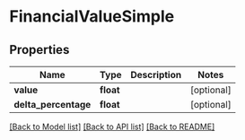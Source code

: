 # FinancialValueSimple

## Properties
Name | Type | Description | Notes
------------ | ------------- | ------------- | -------------
**value** | **float** |  | [optional] 
**delta_percentage** | **float** |  | [optional] 

[[Back to Model list]](../README.md#documentation-for-models) [[Back to API list]](../README.md#documentation-for-api-endpoints) [[Back to README]](../README.md)


